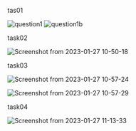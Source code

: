 tas01

![question1](https://user-images.githubusercontent.com/123716499/215017675-33542d6b-5851-4ced-aabe-ef801c046b37.png)
![question1b](https://user-images.githubusercontent.com/123716499/215017806-a6287eda-e4e5-4d4c-b0ea-54450a755c83.png)

task02

![Screenshot from 2023-01-27 10-50-18](https://user-images.githubusercontent.com/123716499/215018722-2e3ad145-c9e4-4fe2-ab2a-a7e729c47f77.png)

task03

![Screenshot from 2023-01-27 10-57-24](https://user-images.githubusercontent.com/123716499/215019524-d8665568-896f-4a9b-a119-f5bde9dc09fe.png)

![Screenshot from 2023-01-27 10-57-29](https://user-images.githubusercontent.com/123716499/215019544-5889560f-3fef-401c-80c0-86f405e9c6ef.png)

task04

![Screenshot from 2023-01-27 11-13-33](https://user-images.githubusercontent.com/123716499/215021457-d7cadf31-7b1d-490c-9048-70ea8a46c1b8.png)
